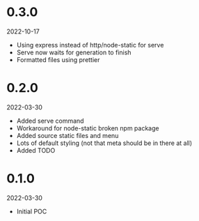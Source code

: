 # 0.3.0

2022-10-17

- Using express instead of http/node-static for serve
- Serve now waits for generation to finish
- Formatted files using prettier

# 0.2.0

2022-03-30

- Added serve command
- Workaround for node-static broken npm package
- Added source static files and menu
- Lots of default styling (not that meta should be in there at all)
- Added TODO

# 0.1.0

2022-03-30

- Initial POC
